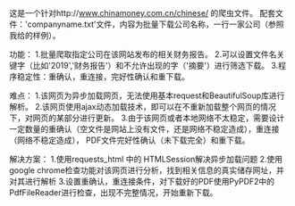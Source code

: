 这是一个针对http://www.chinamoney.com.cn/chinese/ 的爬虫文件。
配套文件：'companyname.txt'文件，内容为批量下载公司名称，一行一家公司（参照我给的样例）。

功能：
1.批量爬取指定公司在该网站发布的相关财务报告。
2.可以设置文件名关键字（比如'2019','财务报告'）和不允许出现的字（'摘要'）进行筛选下载。
3.程序稳定性：重确认，重连接，完好性确认和重下载。

难点：
1.该网页为异步加载网页，无法使用基本request和BeautifulSoup库进行解析。
2.该网页使用ajax动态加载技术，即可以在不重新加载整个网页的情况下，对网页的某部分进行更新。
3.由于该网页或者本地网络不太稳定，需要设计一定数量的重确认（空文件是网站上没有文件，还是网络不稳定造成），重连接（网络不稳定造成），
PDF文件完好性确认（未下载完全）和重下载。

解决方案：
1.使用requests_html 中的 HTMLSession解决异步加载问题
2.使用google chrome检查功能对该网页进行分析，找到相关信息的真实储存网址，并对其进行解析
3.设置重确认，重连接条件，对下载好的PDF使用PyPDF2中的PdfFileReader进行检查，出现不完整情况，开始重新下载。

